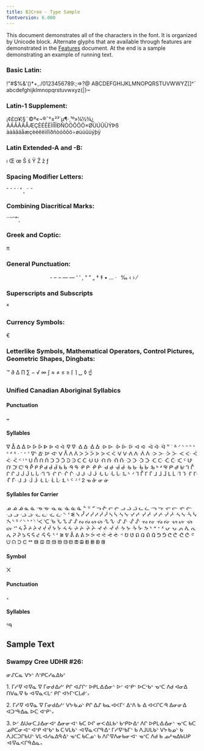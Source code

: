 ```yaml
---
title: BJCree - Type Sample
fontversion: 6.000
---
```


This document demonstrates all of the characters in the font. It is organized by Unicode block. Alternate glyphs that are available through features are demonstrated in the [Features](features.md) document. At the end is a sample demonstrating an example of running text.

### Basic Latin:

<span class='cans-R normal'>!"#$%&'()*+,./0123456789:;=>?@ ABCDEFGHIJKLMNOPQRSTUVWWYZ[\]^` abcdefghijklmnopqrstuvwxyz{|}~</span>
	

### Latin-1 Supplement:

<span class='cans-R normal'> ¡¢£¤¥¦§¨©ª«¬­®¯°±²³´µ¶·¸¹º»¼½¾¿ ÀÁÂÃÄÅÆÇÈÉÊËÌÍÎÏÐÑÒÓÔÕÖ×ØÙÚÛÜÝÞß àáâãäåæçèéêëìíîïðñòóôõö÷øùúûüýþÿ</span>

### Latin Extended-A and -B:

<span class='cans-R normal'>&#x0131; &#x0152; &#x0153; &#x0160; &#x0161; &#x0178; &#x017D; &#x017E; &#x0192;</span>

### Spacing Modifier Letters:

<span class='cans-R normal'>&#x02C6; &#x02C7; &#x02D8; &#x02D9; &#x02DA; &#x02DB; &#x02DC; &#x02DD; 
</span>

### Combining Diacritical Marks:

<span class='cans-R normal'>&#x0300; &#x0301; &#x0302; &#x0303; &#x0304; &#x0308; &#x030A; &#x030C; &#x0327; 
</span>


### Greek and Coptic:

<span class='cans-R normal'> π </span>

### General Punctuation:

<span class='cans-R normal'>&#x2000; &#x2001; &#x2002; &#x2003; &#x2004; &#x2005; &#x2006; &#x2007; &#x2008; &#x2009; &#x200A; &#x2010; &#x2012; &#x2013; &#x2014; &#x2015; &#x2018; &#x2019; &#x201A; &#x201C; &#x201D; &#x201E; &#x2020; &#x2021; &#x2022; &#x2026; &#x2027; &#x202F; &#x2030; &#x2039; &#x203A; &#x2044;⁠</span>

### Superscripts and Subscripts

<span class='cans-R normal'>&#x2074;</span>

### Currency Symbols:

<span class='cans-R normal'>&#x20AC;</span>

### Letterlike Symbols, Mathematical Operators, Control Pictures, Geometric Shapes, Dingbats: 

<span class='cans-R normal'>&#x2122; &#x2202; &#x2206; &#x220F; &#x2211; &#x2212; &#x221A; &#x221E; &#x222B; &#x2248; &#x2260; &#x2264; &#x2265; &#x2308; &#x2309; &#x2423; &#x25CA; &#x261D;</span>

### Unified Canadian Aboriginal Syllabics

#### Punctuation

<span class='cans-R normal'>&#x1400;</span>

#### Syllables

<span class='cans-R normal'>&#x1401; &#x1402; &#x1403; &#x1404; &#x1405; &#x1406; &#x1407; &#x1408; &#x1409; &#x140A; &#x140B; &#x140C; &#x140D; &#x140E; &#x140F; &#x1410; &#x1411; &#x1412; &#x1413; &#x1414; &#x1415; &#x1416; &#x1417; &#x1418; &#x1419; &#x141A; &#x141B; &#x141C; &#x141D; &#x141E; &#x141F; &#x1420; &#x1421; &#x1422; &#x1423; &#x1424; &#x1425; &#x1426; &#x1427; &#x1428; &#x1429; &#x142A; &#x142B; &#x142C; &#x142D; &#x142E; &#x142F; &#x1430; &#x1431; &#x1432; &#x1433; &#x1434; &#x1435; &#x1436; &#x1437; &#x1438; &#x1439; &#x143A; &#x143B; &#x143C; &#x143D; &#x143E; &#x143F; &#x1440; &#x1441; &#x1442; &#x1443; &#x1444; &#x1445; &#x1446; &#x1447; &#x1448; &#x1449; &#x144A; &#x144B; &#x144C; &#x144D; &#x144E; &#x144F; &#x1450; &#x1451; &#x1452; &#x1453; &#x1454; &#x1455; &#x1456; &#x1457; &#x1458; &#x1459; &#x145A; &#x145B; &#x145C; &#x145D; &#x145E; &#x145F; &#x1460; &#x1461; &#x1462; &#x1463; &#x1464; &#x1465; &#x1466; &#x1467; &#x1468; &#x1469; &#x146A; &#x146B; &#x146C; &#x146D; &#x146E; &#x146F; &#x1470; &#x1471; &#x1472; &#x1473; &#x1474; &#x1475; &#x1476; &#x1477; &#x1478; &#x1479; &#x147A; &#x147B; &#x147C; &#x147D; &#x147E; &#x147F; &#x1480; &#x1481; &#x1482; &#x1483; &#x1484; &#x1485; &#x1486; &#x1487; &#x1488; &#x1489; &#x148A; &#x148B; &#x148C; &#x148D; &#x148E; &#x148F; &#x1490; &#x1491; &#x1492; &#x1493; &#x1494; &#x1495; &#x1496; &#x1497; &#x1498; &#x1499; &#x149A; &#x149B; &#x149C; &#x149D; &#x149E; &#x149F; &#x14A0; &#x14A1; &#x14A2; &#x14A3; &#x14A4; &#x14A5; &#x14A6; &#x14A7; &#x14A8; &#x14A9; &#x14AA; &#x14AB; &#x14AC; &#x14AD; &#x14AE; &#x14AF; &#x14B0; &#x14B1; &#x14B2; &#x14B3; &#x14B4; &#x14B5; &#x14B6; &#x14B7; &#x14B8; &#x14B9; &#x14BA; &#x14BB; &#x14BC; &#x14BD; &#x14BE; &#x14BF; &#x14C0; &#x14C1; &#x14C2; &#x14C3;</span>

#### Syllables for Carrier

<span class='cans-R normal'>&#x14C4; &#x14C5; &#x14C6; &#x14C7; &#x14C8; &#x14C9; &#x14CA; &#x14CB; &#x14CC; &#x14CD; &#x14CE; &#x14CF; &#x14D0; &#x14D1; &#x14D2; &#x14D3; &#x14D4; &#x14D5; &#x14D6; &#x14D7; &#x14D8; &#x14D9; &#x14DA; &#x14DB; &#x14DC; &#x14DD; &#x14DE; &#x14DF; &#x14E0; &#x14E1; &#x14E2; &#x14E3; &#x14E4; &#x14E5; &#x14E6; &#x14E7; &#x14E8; &#x14E9; &#x14EA; &#x14EB; &#x14EC; &#x14ED; &#x14EE; &#x14EF; &#x14F0; &#x14F1; &#x14F2; &#x14F3; &#x14F4; &#x14F5; &#x14F6; &#x14F7; &#x14F8; &#x14F9; &#x14FA; &#x14FB; &#x14FC; &#x14FD; &#x14FE; &#x14FF; &#x1500; &#x1501; &#x1502; &#x1503; &#x1504; &#x1505; &#x1506; &#x1507; &#x1508; &#x1509; &#x150A; &#x150B; &#x150C; &#x150D; &#x150E; &#x150F; &#x1510; &#x1511; &#x1512; &#x1513; &#x1514; &#x1515; &#x1516; &#x1517; &#x1518; &#x1519; &#x151A; &#x151B; &#x151C; &#x151D; &#x151E; &#x151F; &#x1520; &#x1521; &#x1522; &#x1523; &#x1524; &#x1525; &#x1526; &#x1527; &#x1528; &#x1529; &#x152A; &#x152B; &#x152C; &#x152D; &#x152E; &#x152F; &#x1530; &#x1531; &#x1532; &#x1533; &#x1534; &#x1535; &#x1536; &#x1537; &#x1538; &#x1539; &#x153A; &#x153B; &#x153C; &#x153D; &#x153E; &#x153F; &#x1540; &#x1541; &#x1542; &#x1543; &#x1544; &#x1545; &#x1546; &#x1547; &#x1548; &#x1549; &#x154A; &#x154B; &#x154C; &#x154D; &#x154E; &#x154F; &#x1550; &#x1551; &#x1552; &#x1553; &#x1554; &#x1555; &#x1556; &#x1557; &#x1558; &#x1559; &#x155A; &#x155B; &#x155C; &#x155D; &#x155E; &#x155F; &#x1560; &#x1561; &#x1562; &#x1563; &#x1564; &#x1565; &#x1566; &#x1567; &#x1568; &#x1569; &#x156A; &#x156B; &#x156C; &#x156D; &#x156E; &#x156F; &#x1660; &#x1661; &#x1662; &#x1663; &#x1664; &#x1665; &#x1666; &#x1667; &#x1668; &#x1669; &#x166A; &#x166B; &#x166C;</span>

#### Symbol

<span class='cans-R normal'>&#x166D;</span>

#### Punctuation

<span class='cans-R normal'>&#x166E;</span>

#### Syllables
<span class='cans-R normal'>&#x166F;</span>




## Sample Text

### Swampy Cree UDHR #26:

<span class='cans-B normal'>ᓂᔑᑕᓇ ᐯᔭᐠ ᐱᐢᑭᑕᓯᓇᐃᑲᐣ</span>

<span class='cans-R normal'>1. ᒥᓯᐌ ᐊᐌᓇ ᐁ ᒥᓂᑯᐎᓯᐟ ᑭᒋ ᐊᔑᒋᐟ ᐅᑭᒪᐎᐎᓂᐠ ᐅᐟ ᐊᐢᑭᐠ ᐅᑕᐡᑲᐤ ᓀᐢᑕ ᐱᑯ ᐊᓂᐃ ᑎᐯᓇᐌ ᑲ ᐗᐌᓇᐸᒪᐟ ᑭᒋ ᐊᔭᒥᐡᑕᒪᑯᐟ᙮</span>

<span class='cans-R normal'>2. ᒥᓯᐌ ᐊᐌᓇ ᐁ ᒥᓂᑯᐃᓯᐟ ᐯᔭᑾᓄᐠ ᑭᒋ ᐃᔑ ᑲᓇᐗᐸᒥᐟ ᐃᐢᐱ ᑲ ᐎ ᐊᐸᒋᑕᑴ ᐃᓂᓂᐎ ᐊᑐᐢᑫᐎᓇ ᐅᑕ ᐊᐢᑭᐠ᙮</span>

<span class='cans-R normal'>3. ᐅᐟ ᐃᑌᓂᑕᒧᐎᓂᐗᐤ ᐃᓂᓂᐗᐠ ᑲᑕ ᐅᒋ ᓂᐸᐎᒪᑲᐣ ᑲᐡᑭᐅᐎᐣ ᐱᒋ ᐅᑭᒪᐎᐎᓂᐠ ᓀᐢᑕ ᑲᑕ ᓄᑭᑕᓂᐗᐣ ᐊᐢᑭ ᐊᐢᑲᐤ ᑲ ᑕᐺᒪᑲᐠ ᐗᐌᓇᐸᒋᑫᐎᐣ ᒥᓯᐌᐣᑲᒥᐠ ᑲ ᐱᒧᑌᒪᑲᐠ ᐯᔭᑾᓄᐠ ᑲ ᐱᒧᑕᑐᒋᑲᑌᐠ ᐯᒪᐗᓯᓇᐃᑫᐎᐣ ᓀᐢᑕ ᑲᑕᓄᐠ ᑲ ᐱᒋᐌᐱᓂᑲᓂᐗᐠ ᓀᐢᑕ ᐱᑯ ᑲ ᓄᓱᓀᐃᑲᑌᑭ ᐗᐌᓇᐸᒋᑫᐎᓇ᙮</span>

<!-- PRODUCT SITE ONLY
[font id='cans' face='BJCree-Regular' bold='BJCree-Bold'size='150%']
-->